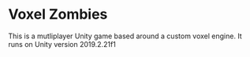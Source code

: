 # Voxel Zombies

This is a mutliplayer Unity game based around a custom voxel engine. It runs on Unity version 2019.2.21f1
